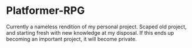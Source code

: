 # Platformer-RPG

Currently a nameless rendition of my personal project. Scaped old project, and starting fresh with new knowledge at my disposal. If this ends up becoming an important project, it will become private.
